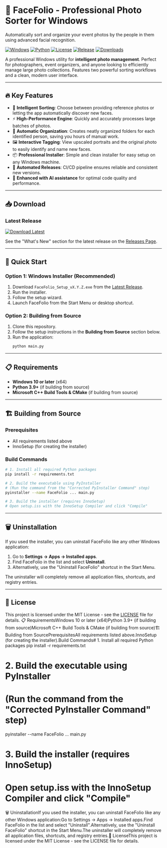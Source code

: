 <!-- FaceFolio README - Professional Photo Sorter for Windows -->

# 📸 FaceFolio - Professional Photo Sorter for Windows

Automatically sort and organize your event photos by the people in them using advanced facial recognition.

[![Windows](https://img.shields.io/badge/Windows-10%20%7C%2011-blue?logo=windows&logoColor=white)](https://github.com/JAMPANIKOMAL/FaceFolio/releases/latest)
[![Python](https://img.shields.io/badge/Python-3.9%2B-yellow?logo=python&logoColor=white)](https://www.python.org/downloads/)
[![License](https://img.shields.io/badge/License-MIT-green?logo=opensourceinitiative&logoColor=white)](LICENSE)
[![Release](https://img.shields.io/github/v/release/JAMPANIKOMAL/FaceFolio?logo=github)](https://github.com/JAMPANIKOMAL/FaceFolio/releases/latest)
[![Downloads](https://img.shields.io/github/downloads/JAMPANIKOMAL/FaceFolio/total?logo=github&color=brightgreen)](https://github.com/JAMPANIKOMAL/FaceFolio/releases)

A professional Windows utility for **intelligent photo management**. Perfect for photographers, event organizers, and anyone looking to efficiently manage large photo collections. Features two powerful sorting workflows and a clean, modern user interface.

---

## 🔥 Key Features
- 🤖 **Intelligent Sorting**: Choose between providing reference photos or letting the app automatically discover new faces.
- ⚡️ **High-Performance Engine**: Quickly and accurately processes large batches of photos.
- 📂 **Automatic Organization**: Creates neatly organized folders for each identified person, saving you hours of manual work.
- 🖼️ **Interactive Tagging**: View upscaled portraits and the original photo to easily identify and name new faces.
- 📦 **Professional Installer**: Simple and clean installer for easy setup on any Windows machine.
- 🔄 **Automated Releases**: CI/CD pipeline ensures reliable and consistent new versions.
- 🤖 **Enhanced with AI assistance** for optimal code quality and performance.

---

## 📥 Download

### Latest Release
[![Download Latest](https://img.shields.io/badge/Download-Latest%20Release-blue?style=for-the-badge)](https://github.com/JAMPANIKOMAL/FaceFolio/releases/latest)

See the "What's New" section for the latest release on the [Releases Page](https://github.com/JAMPANIKOMAL/FaceFolio/releases).

---

## 🚀 Quick Start

### Option 1: Windows Installer (Recommended)
1. Download `FaceFolio_Setup_vX.Y.Z.exe` from the [Latest Release](https://github.com/JAMPANIKOMAL/FaceFolio/releases/latest).
2. Run the installer.
3. Follow the setup wizard.
4. Launch FaceFolio from the Start Menu or desktop shortcut.

### Option 2: Building from Source
1. Clone this repository.
2. Follow the setup instructions in the **Building from Source** section below.
3. Run the application:
	```bash
	python main.py
	```

---

## 📋 Requirements

- **Windows 10 or later** (x64)
- **Python 3.9+** (if building from source)
- **Microsoft C++ Build Tools & CMake** (if building from source)

---

## 🏗️ Building from Source

### Prerequisites
- All requirements listed above
- InnoSetup (for creating the installer)

### Build Commands
```bash
# 1. Install all required Python packages
pip install -r requirements.txt

# 2. Build the executable using PyInstaller
# (Run the command from the "Corrected PyInstaller Command" step)
pyinstaller --name FaceFolio ... main.py

# 3. Build the installer (requires InnoSetup)
# Open setup.iss with the InnoSetup Compiler and click "Compile"
```

---

## 🗑️ Uninstallation

If you used the installer, you can uninstall FaceFolio like any other Windows application:
1. Go to **Settings → Apps → Installed apps**.
2. Find FaceFolio in the list and select **Uninstall**.
3. Alternatively, use the "Uninstall FaceFolio" shortcut in the Start Menu.

The uninstaller will completely remove all application files, shortcuts, and registry entries.

---

## 📄 License

This project is licensed under the MIT License - see the [LICENSE](LICENSE) file for details.
📋 RequirementsWindows 10 or later (x64)Python 3.9+ (if building from source)Microsoft C++ Build Tools & CMake (if building from source)🏗️ Building from SourcePrerequisitesAll requirements listed above.InnoSetup (for creating the installer).Build Commands# 1. Install all required Python packages
pip install -r requirements.txt

# 2. Build the executable using PyInstaller
# (Run the command from the "Corrected PyInstaller Command" step)
pyinstaller --name FaceFolio ... main.py

# 3. Build the installer (requires InnoSetup)
# Open setup.iss with the InnoSetup Compiler and click "Compile"
🗑️ UninstallationIf you used the installer, you can uninstall FaceFolio like any other Windows application:Go to Settings → Apps → Installed apps.Find FaceFolio in the list and select "Uninstall".Alternatively, use the "Uninstall FaceFolio" shortcut in the Start Menu.The uninstaller will completely remove all application files, shortcuts, and registry entries.📄 LicenseThis project is licensed under the MIT License - see the LICENSE file for details.